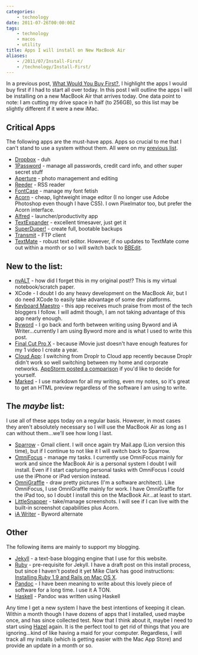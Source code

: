 ```yaml
---
categories:
    - technology
date: 2011-07-26T00:00:00Z
tags:
    - technology
    - macos
    - utility
title: Apps I will install on New MacBook Air
aliases: 
    - /2011/07/Install-First/
    - /technology/Install-First/
---
```


In a previous post, [What Would You Buy First?][buy-first], I highlight the apps I would buy first if I had to start all over today. In this post I will outline the apps I will be installing on a new MacBook Air that arrives today. One data point to note: I am cutting my drive space in half (to 256GB), so this list may be slightly different if it were  a new iMac.

## Critical Apps

The following apps are the must-have apps. Apps so crucial to me that I can't stand to use a system without them. All were on my [previous list][buy-first]. 

* [Dropbox][dropbox] - duh
* [1Password][1Password] - manage all passwords, credit card info, and other super secret stuff
* [Aperture][] - photo management and editing
* [Reeder][] - RSS reader
* [FontCase][] - manage my font fetish
* [Acorn][] - cheap, lightweight image editor (I no longer use Adobe Photoshop even though I have CS5). I own Pixelmator too, but prefer the Acorn interface.
* [Alfred][] - launcher/productivity app
* [TextExpander][] - excellent timesaver, just get it
* [SuperDuper!][] - create full, bootable backups
* [Transmit][] - FTP client
* [TextMate][] - robust text editor. However, if no updates to TextMate come out within a month or so I will switch back to [BBEdit][].

## New to the list:

* [nvALT][alt] - how did I forget this in my original post!? This is my virtual notebook/scratch paper.
* XCode - I doubt I do any heavy development on the MacBook Air, but I do need XCode to easily take advantage of some dev platforms.
* [Keyboard Maestro][km] - this app receives much praise from most of the tech bloggers I follow. I will admit though, I am not taking advantage of this app nearly enough.
* [Byword][] - I go back and forth between writing using Byword and iA Writer...currently I am using Byword more and is what I used to write this post.
* [Final Cut Pro X][fcp] - because iMovie just doesn't have enough features for my 1 video I create a year.
* [Cloud App][]: I switching from Droplr to Cloud app recently because Droplr didn't work so well switching between my home and corporate networks. [AppStorm posted a comparison][clouds] if you'd like to decide for yourself. 
* [Marked][] - I use markdown for all my writing, even my notes, so it's great to get an HTML preview regardless of the software I am using to write.

## The _maybe_ list:

I use all of these apps today on a regular basis. However, in most cases they aren't absolutely necessary so I will use the MacBook Air as long as I can without them...we'll see how long I last.

* [Sparrow][] - Gmail client. I will once again try Mail.app (Lion version this time), but if I continue to not like it I will switch back to Sparrow.
* [OmniFocus][] - manage my tasks. I currently use OmniFocus mainly for work and since the MacBook Air is a personal system I doubt I will install. Even if I start capturing personal tasks with OmniFocus I could use the iPhone or iPad version instead.
* [OmniGraffle][] - draw pretty pictures (I'm a software architect). Like OmniFocus, I use OmniGraffle mainly for work. I have OmniGraffle for the iPad too, so I doubt I install this on the MacBook Air...at least to start.
* [LittleSnapper][] - take/manage screenshots. I will see if I can live with the built-in screenshot capabilities plus Acorn.
* [iA Writer][ia] - Byword alternate

## Other

The following items are mainly to support my blogging.

* [Jekyll][] - a text-base blogging engine that I use for this website.
* [Ruby][] - pre-requisite for Jekyll. I have a draft post on this install process, but since I haven't posted it yet Mike Clark has good instructions: [Installing Ruby 1.9 and Rails on Mac OS X][ruby-install].
* [Pandoc][] - I have been meaning to write about this lovely piece of software for a long time. I use it A TON.
* [Haskell][] - Pandoc was written using Haskell

Any time I get a new system I have the best intentions of keeping it clean. Within a month though I have dozens of apps that I installed, used maybe once, and has since collected test. Now that I think about it, maybe I need to start using [Hazel][] again. It is the perfect tool to get rid of things that you are ignoring...kind of like having a maid for your computer. Regardless, I will track all my installs (which is getting easier with the Mac App Store) and provide an update in a month or so.

[hazel]: http://www.noodlesoft.com/hazel.php "Hazel - your digital maid"
[buy-first]: /2011/05/buy-first/ "What Would You Buy First by Brandon Bohling"
[dropbox]: http://www.dropbox.com "Dropbox"
[backblaze]: http://www.backblaze.com/ "Backblaze"
[1password]: http://agilewebsolutions.com/onepassword "1Password"
[aperture]: http://www.apple.com/aperture/ "Aperture"
[omnifocus]: http://www.omnigroup.com/applications/omnifocus/ "OmniFocus"
[omnigraffle]: http://www.omnigroup.com/applications/omnigraffle/ "OmniGraffle"
[sparrow]: http://www.sparrowmailapp.com/ "Sparrow"
[reeder]: http://madeatgloria.com/brewery/silvio/reeder "Reeder"
[textmate]: http://macromates.com/ "TextMate"
[bbedit]: http://www.barebones.com/products/bbedit/ "BBEdit"
[fontcase]: http://www.bohemiancoding.com/fontcase "FontCase"
[littlesnapper]: http://www.realmacsoftware.com/littlesnapper/ "LittleSnapper"
[Acorn]: http://flyingmeat.com/acorn/ "Acorn"
[Alfred]: http://www.alfredapp.com/ "Alfred"
[TextExpander]: http://smilesoftware.com/TextExpander/ "TextExpander"
[superduper!]: http://www.shirt-pocket.com/SuperDuper/SuperDuperDescription.html "SuperDuper!"
[transmit]: http://www.panic.com/transmit/ "Transmit"
[km]: http://www.keyboardmaestro.com/main/ "Keyboard Maestro - Work faster with macros"
[marked]: http://markedapp.com/ "Marked - MultiMarkdown preview, everywhere"
[byword]: http://bywordapp.com/ "Byword - a simple text editor for mac"
[fcp]: http://www.apple.com/finalcutpro/ "FInal Cut Pro X - a revolution in creative editing"
[Cloud App]: http://getcloudapp.com/ "Cloud App - Share Files Fast"
[clouds]: http://web.appstorm.net/reviews/file-management/cloudapp-vs-droplr-is-there-a-clear-winner/ "Cloud app vs. Droplr - Is there a clear winner"

[alt]: http://brettterpstra.com/project/nvalt "nvALT - must have app for OS X"

[ia]: http://www.iawriter.com/ "iA Writer - No Settings, No Noise, No Mouse"
[jekyll]: /2011/04/Jekyll-30-Days-Later/ "Jekyll - 30 Days Later by Brandon Bohling"
[ruby]: http://www.ruby-lang.org/en/ "Ruby Programming Language"
[ruby-install]: http://pragmaticstudio.com/blog/2010/9/23/install-rails-ruby-mac "Installing Ruby 1.9 and Rails 3 on Mac OS X"
[pandoc]: http://johnmacfarlane.net/pandoc/ "Pandoc - a universal document converter"
[haskell]: http://hackage.haskell.org/platform/ "Haskell Platform - an advanced purely-functional programming language."
